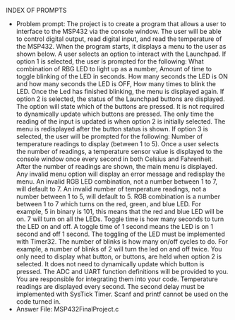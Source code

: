 INDEX OF PROMPTS
- Problem prompt: The project is to create a program that allows a user to interface to the MSP432 via the console window. The user will be able to control digital output, read digital input, and read the temperature of the MSP432. When the program starts, it displays a menu to the user as shown below. A user selects an option to interact with the Launchpad. If option 1 is selected, the user is prompted for the following: What combination of RBG LED to light up as a number, Amount of time to toggle blinking of the LED in seconds. How many seconds the LED is ON and how many seconds the LED is OFF, How many times to blink the LED. Once the Led has finished blinking, the menu is displayed again. If option 2 is selected, the status of the Launchpad buttons are displayed. The option will state which of the buttons are pressed. It is not required to dynamically update which buttons are pressed. The only time the reading of the input is updated is when option 2 is initially selected. The menu is redisplayed after the button status is shown. If option 3 is selected, the user will be prompted for the following: Number of temperature readings to display (between 1 to 5). Once a user selects the number of readings, a temperature sensor value is displayed to the console window once every second in both Celsius and Fahrenheit. After the number of readings are shown, the main menu is displayed. Any invalid menu option will display an error message and redisplay the menu. An invalid RGB LED combination, not a number between 1 to 7, will default to 7. An invalid number of temperature readings, not a number between 1 to 5, will default to 5. RGB combination is a number between 1 to 7 which turns on the red, green, and blue LED. For example, 5 in binary is 101, this means that the red and blue LED will be on. 7 will turn on all the LEDs. Toggle time is how many seconds to turn the LED on and off. A toggle time of 1 second means the LED is on 1 second and off 1 second. The toggling of the LED must be implemented with Timer32. The number of blinks is how many on/off cycles to do. For example, a number of blinks of 2 will turn the led on and off twice. You only need to display what button, or buttons, are held when option 2 is selected. It does not need to dynamically update which button is pressed. The ADC and UART function definitions will be provided to you. You are responsible for integrating them into your code. Temperature readings are displayed every second. The second delay must be implemented with SysTick Timer. Scanf and printf cannot be used on the code turned in.
- Answer File: MSP432FinalProject.c


